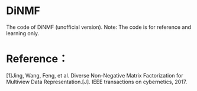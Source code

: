 # DiNMF
The code of DiNMF (unofficial version).
Note: The code is for reference and learning only.
# Reference：
[1]Jing, Wang, Feng, et al. Diverse Non-Negative Matrix Factorization for Multiview Data Representation.[J]. IEEE transactions on cybernetics, 2017.
